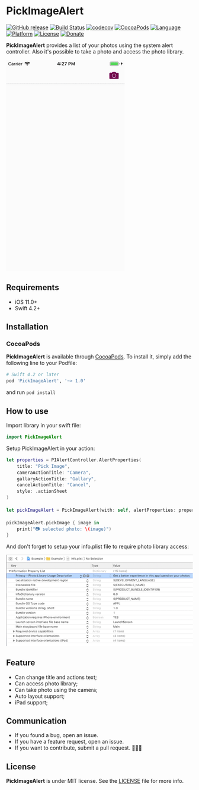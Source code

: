 # PickImageAlert

[![GitHub release](https://img.shields.io/github/release/limadeveloper/PickImageAlert.svg)](https://github.com/limadeveloper/PickImageAlert/releases)
[![Build Status](https://travis-ci.org/limadeveloper/PickImageAlert.svg?branch=master)](https://travis-ci.org/limadeveloper/PickImageAlert)
[![codecov](https://codecov.io/gh/limadeveloper/PickImageAlert/branch/master/graph/badge.svg)](https://codecov.io/gh/limadeveloper/PickImageAlert)
[![CocoaPods](https://img.shields.io/badge/Cocoa%20Pods-✓-4BC51D.svg?style=flat)](https://cocoapods.org/pods/PickImageAlert)
[![Language](https://img.shields.io/badge/language-Swift%204.2-orange.svg)](https://developer.apple.com/swift/)
[![Platform](https://img.shields.io/cocoapods/p/PickImageAlert.svg?style=flat)](https://developer.apple.com/ios/)
[![License](https://img.shields.io/cocoapods/l/PickImageAlert.svg?style=flat)](https://raw.githubusercontent.com/limadeveloper/PickImageAlert/master/LICENSE)
[![Donate](https://img.shields.io/badge/Donate-PayPal-blue.svg)](https://www.paypal.com/cgi-bin/webscr?cmd=_donations&business=NZN6YS87V9ZZW&currency_code=BRL&source=url)

**PickImageAlert** provides a list of your photos using the system alert controller. Also it's possible to take a photo and access the photo library.

![PickImageAlert](https://raw.githubusercontent.com/limadeveloper/PickImageAlert/master/Documents/PickImageAlert.gif)

## Requirements

- iOS 11.0+
- Swift 4.2+

## Installation

### CocoaPods

**PickImageAlert** is available through [CocoaPods](https://cocoapods.org/pods/PickImageAlert). To install
it, simply add the following line to your Podfile:

```ruby
# Swift 4.2 or later
pod 'PickImageAlert', '~> 1.0'
```

and run `pod install`

## How to use

Import library in your swift file:

```Swift
import PickImageAlert
```

Setup PickImageAlert in your action:

```Swift
let properties = PIAlertController.AlertProperties(
    title: "Pick Image",
    cameraActionTitle: "Camera",
    gallaryActionTitle: "Gallary",
    cancelActionTitle: "Cancel",
    style: .actionSheet
)

let pickImageAlert = PickImageAlert(with: self, alertProperties: properties)

pickImageAlert.pickImage { image in
    print("📷 selected photo: \(image)")
}
```

And don't forget to setup your info.plist file to require photo library access:

![plist](https://raw.githubusercontent.com/limadeveloper/PickImageAlert/master/Documents/plist_photos_access.png)

## Feature

- Can change title and actions text;
- Can access photo library;
- Can take photo using the camera;
- Auto layout support;
- iPad support;

## Communication

- If you found a bug, open an issue.
- If you have a feature request, open an issue.
- If you want to contribute, submit a pull request. 👨🏻‍💻

## License

**PickImageAlert** is under MIT license. See the [LICENSE](LICENSE) file for more info.